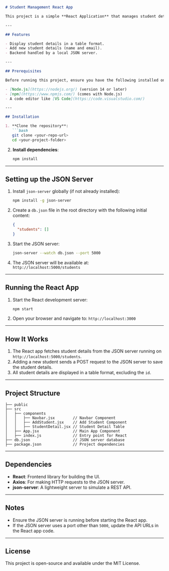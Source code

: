 ```markdown
# Student Management React App

This project is a simple **React Application** that manages student details. It allows users to view, add, and list student details, such as name and email, using a local JSON server as the backend.

---

## Features

- Display student details in a table format.
- Add new student details (name and email).
- Backend handled by a local JSON server.

---

## Prerequisites

Before running this project, ensure you have the following installed on your system:

- [Node.js](https://nodejs.org/) (version 14 or later)
- [npm](https://www.npmjs.com/) (comes with Node.js)
- A code editor like [VS Code](https://code.visualstudio.com/)

---

## Installation

1. **Clone the repository**:
   ```bash
   git clone <your-repo-url>
   cd <your-project-folder>
   ```

2. **Install dependencies**:
   ```bash
   npm install
   ```

---

## Setting up the JSON Server

1. Install `json-server` globally (if not already installed):
   ```bash
   npm install -g json-server
   ```

2. Create a `db.json` file in the root directory with the following initial content:
   ```json
   {
     "students": []
   }
   ```

3. Start the JSON server:
   ```bash
   json-server --watch db.json --port 5000
   ```

4. The JSON server will be available at:  
   `http://localhost:5000/students`

---

## Running the React App

1. Start the React development server:
   ```bash
   npm start
   ```

2. Open your browser and navigate to:
   `http://localhost:3000`

---

## How It Works

1. The React app fetches student details from the JSON server running on `http://localhost:5000/students`.
2. Adding a new student sends a POST request to the JSON server to save the student details.
3. All student details are displayed in a table format, excluding the `id`.

---

## Project Structure

```
├── public
├── src
│   ├── components
│   │   ├── Navbar.jsx        // Navbar Component
│   │   ├── AddStudent.jsx    // Add Student Component
│   │   ├── StudentDetail.jsx // Student Detail Table
│   ├── App.jsx               // Main App Component
│   ├── index.js              // Entry point for React
├── db.json                   // JSON server database
├── package.json              // Project dependencies
```

---

## Dependencies

- **React**: Frontend library for building the UI.
- **Axios**: For making HTTP requests to the JSON server.
- **json-server**: A lightweight server to simulate a REST API.

---

## Notes

- Ensure the JSON server is running before starting the React app.
- If the JSON server uses a port other than `5000`, update the API URLs in the React app code.

---

## License

This project is open-source and available under the MIT License.
```
